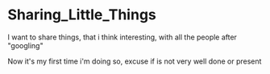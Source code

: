 # Sharing_Little_Things
I want to share things, that i think interesting, with all the people after "googling"

Now it's my first time i'm doing so, excuse if is not very well done or present
